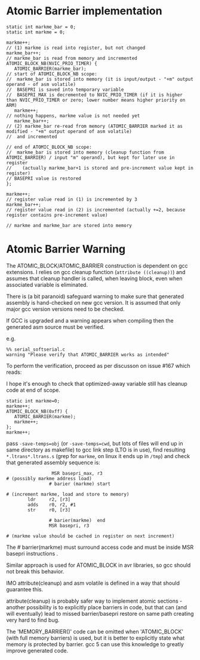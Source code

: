 # Atomic Barrier implementation

```
static int markme_bar = 0;
static int markme = 0;

markme++;
// (1) markme is read into register, but not changed
markme_bar++;
// markme_bar is read from memory and incremented
ATOMIC_BLOCK_NB(NVIC_PRIO_TIMER) {
   ATOMIC_BARRIER(markme_bar);
// start of ATOMIC_BLOCK_NB scope:
//  markme_bar is stored into memory (it is input/output - "+m" output operand - of asm volatile)
//  BASEPRI is saved into temporary variable
//  BASEPRI_MAX is decremented to NVIC_PRIO_TIMER (if it is higher than NVIC_PRIO_TIMER or zero; lower number means higher priority on ARM)
   markme++;
// nothing happens, markme value is not needed yet
   markme_bar++;
// (2) markme_bar re-read from memory (ATOMIC_BARRIER marked it as modified - "+m" output operand of asm volatile)
//  and incremented

// end of ATOMIC_BLOCK_NB scope:
//  markme_bar is stored into memory (cleanup function from ATOMIC_BARRIER) / input "m" operand), but kept for later use in register
//    (actually markme_bar+1 is stored and pre-increment value kept in register)
// BASEPRI value is restored
};

markme++;
// register value read in (1) is incremented by 3
markme_bar++;
// register value read in (2) is incremented (actually +=2, because register contains pre-increment value)

// markme and markme_bar are stored into memory
```

# Atomic Barrier Warning


The ATOMIC_BLOCK/ATOMIC_BARRIER construction is dependent on gcc extensions. I relies on gcc cleanup function (`attribute ((cleanup))`) and assumes that cleanup handler is called, when leaving block, even when associated variable is eliminated.

There is (a bit paranoid) safeguard warning to make sure that generated assembly is hand-checked on new gcc version. It is assumed that only major gcc version versions need to be checked.

If GCC is upgraded and a warning appears when compiling then the generated asm source must be verified.

e.g.
```
%% serial_softserial.c
warning "Please verify that ATOMIC_BARRIER works as intended"
```

To perform the verification, proceed as per discusson on issue #167 which reads:

I hope it's enough to check that optimized-away variable still has cleanup code at end of scope.

```
static int markme=0;
markme++;
ATOMIC_BLOCK_NB(0xff) {
   ATOMIC_BARRIER(markme);
   markme++;
};
markme++;
```

pass `-save-temps=obj` (or `-save-temps=cwd`, but lots of files will end up in same directory as makefile) to gcc link step (LTO is in use), find resulting `*.ltrans*.ltrans.s` (grep for `markme`, on linux it ends up in `/tmp`) and check that generated assembly sequence is:

```
                 MSR basepri_max, r3
# (possibly markme address load)
                # barier (markme) start

# (increment markme, load and store to memory)
        ldr     r2, [r3]
        adds    r0, r2, #1
        str     r0, [r3]

                # barier(markme)  end
                MSR basepri, r3

# (markme value should be cached in register on next increment)
```

The # barrier(markme) must surround access code and must be inside MSR basepri instructions .

Similar approach is used for ATOMIC_BLOCK in avr libraries, so gcc should not break this behavior.

IMO attribute(cleanup) and asm volatile is defined in a way that should guarantee this.

attribute(cleanup) is probably safer way to implement atomic sections - another possibility is to explicitly place barriers in code, but that can (and will eventually) lead to missed barrier/basepri restore on same path creating very hard to find bug.

The 'MEMORY_BARRIER()' code can be omitted when 'ATOMIC_BLOCK' (with full memory barriers) is used, but it is better to explicitly state what memory is protected by barrier. gcc 5 can use this knowledge to greatly improve generated code.
